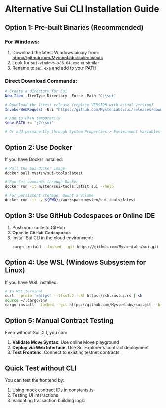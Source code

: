 # Alternative Sui CLI Installation Guide

## Option 1: Pre-built Binaries (Recommended)

### For Windows:
1. Download the latest Windows binary from: https://github.com/MystenLabs/sui/releases
2. Look for `sui-windows-x86_64.exe` or similar
3. Rename to `sui.exe` and add to your PATH

### Direct Download Commands:
```powershell
# Create a directory for Sui
New-Item -ItemType Directory -Force -Path "C:\sui"

# Download the latest release (replace VERSION with actual version)
Invoke-WebRequest -Uri "https://github.com/MystenLabs/sui/releases/download/testnet-v1.x.x/sui-windows-x86_64.exe" -OutFile "C:\sui\sui.exe"

# Add to PATH temporarily
$env:PATH += ";C:\sui"

# Or add permanently through System Properties > Environment Variables
```

## Option 2: Use Docker

If you have Docker installed:

```bash
# Pull the Sui Docker image
docker pull mysten/sui-tools:latest

# Run Sui commands through Docker
docker run -it mysten/sui-tools:latest sui --help

# For persistent storage, mount a volume
docker run -it -v ${PWD}:/workspace mysten/sui-tools:latest
```

## Option 3: Use GitHub Codespaces or Online IDE

1. Push your code to GitHub
2. Open in GitHub Codespaces
3. Install Sui CLI in the cloud environment:
   ```bash
   cargo install --locked --git https://github.com/MystenLabs/sui.git --branch testnet sui
   ```

## Option 4: Use WSL (Windows Subsystem for Linux)

If you have WSL installed:

```bash
# In WSL terminal
curl --proto '=https' --tlsv1.2 -sSf https://sh.rustup.rs | sh
source ~/.cargo/env
cargo install --locked --git https://github.com/MystenLabs/sui.git --branch testnet sui
```

## Option 5: Manual Contract Testing

Even without Sui CLI, you can:

1. **Validate Move Syntax**: Use online Move playground
2. **Deploy via Web Interface**: Use Sui Explorer's contract deployment
3. **Test Frontend**: Connect to existing testnet contracts

## Quick Test without CLI

You can test the frontend by:
1. Using mock contract IDs in constants.ts
2. Testing UI interactions
3. Validating transaction building logic

